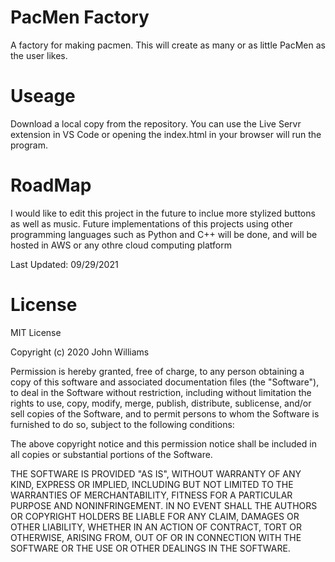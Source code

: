 # PacMen Factory

A factory for making pacmen. This will create as many or as little PacMen as the user likes.  

# Useage
Download a local copy from the repository.  You can use the Live Servr extension in VS Code or opening the index.html in your browser will run the program.

# RoadMap
I would like to edit this project in the future to inclue more stylized buttons as well as music. 
Future implementations of this projects using other programming languages such as Python and C++ will be done, and will be hosted in AWS or any othre cloud computing platform

Last Updated: 09/29/2021

# License
MIT License

Copyright (c) 2020 John Williams

Permission is hereby granted, free of charge, to any person obtaining a copy of this software and associated documentation files (the "Software"), to deal in the Software without restriction, including without limitation the rights to use, copy, modify, merge, publish, distribute, sublicense, and/or sell copies of the Software, and to permit persons to whom the Software is furnished to do so, subject to the following conditions:

The above copyright notice and this permission notice shall be included in all copies or substantial portions of the Software.

THE SOFTWARE IS PROVIDED "AS IS", WITHOUT WARRANTY OF ANY KIND, EXPRESS OR IMPLIED, INCLUDING BUT NOT LIMITED TO THE WARRANTIES OF MERCHANTABILITY, FITNESS FOR A PARTICULAR PURPOSE AND NONINFRINGEMENT. IN NO EVENT SHALL THE AUTHORS OR COPYRIGHT HOLDERS BE LIABLE FOR ANY CLAIM, DAMAGES OR OTHER LIABILITY, WHETHER IN AN ACTION OF CONTRACT, TORT OR OTHERWISE, ARISING FROM, OUT OF OR IN CONNECTION WITH THE SOFTWARE OR THE USE OR OTHER DEALINGS IN THE SOFTWARE.